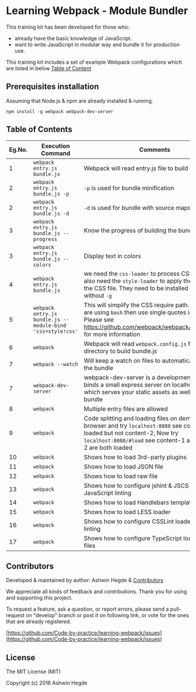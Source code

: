 # Learning Webpack - Module Bundler

This training kit has been developed for those who:
* already have the basic knowledge of JavaScript.
* want to write JavaScript in modular way and bundle it for production use.

This training kit includes a set of example Webpack configurations which are listed in below [Table of Content](https://github.com/Code-by-practice/learning-webpack#table-of-contents)

## Prerequisites installation

Assuming that Node.js & npm are already installed & running.

```
npm install -g webpack webpack-dev-server
```

## Table of Contents
|Eg.No.|Execution Command|Comments|
|------|-----------------|--------|
|1|```webpack entry.js bundle.js```|Webpack will read entry.js file to build bundle.js|
|2|```webpack entry.js bundle.js -p``` |```-p``` is used for bundle minification|
|2|```webpack entry.js bundle.js -d```|```-d``` is used for bundle with source maps|
|3|```webpack entry.js bundle.js --progress```|Know the progress of building the bundle|
|3|```webpack entry.js bundle.js --colors```|Display text in colors|
|4|```webpack entry.js bundle.js```|we need the ```css-loader``` to process CSS files. We also need the ```style-loader``` to apply the styles in the CSS file. They need to be installed locally, without ```-g```|
|5|```webpack entry.js bundle.js --module-bind 'css=style!css'``` | This will simplify the CSS require path. Note: If you are using ```bash``` then use single quotes in Command. Please see https://github.com/webpack/webpack/issues/1453 for more information|
|6|```webpack```|Webpack will read ```webpack.config.js``` from the root directory to build bundle.js|
|7|```webpack --watch```|Will keep a watch on files to automatically rebuild the bundle|
|7|```webpack-dev-server```|webpack-dev-server is a development server, it binds a small express server on localhost:8080 which serves your static assets as well as the bundle|
|8|```webpack```|Multiple entry files are allowed|
|9|```webpack```|Code splitting and loading files on demand, Open browser and try ```localhost:8080``` see content-1 is loaded but not content-2, Now try ```localhost:8080/#load``` see content-1 and content-2 are both loaded|
|10|```webpack```|Shows how to load 3rd-party plugins|
|11|```webpack```|Shows how to load JSON file|
|12|```webpack```|Shows how to load raw file|
|13|```webpack```|Shows how to configure jshint & JSCS loaders for JavaScript linting|
|14|```webpack```|Shows how to load Handlebars templates file|
|15|```webpack```|Shows how to load LESS loader|
|16|```webpack```|Shows how to configure CSSLint loader for CSS linting|
|17|```webpack```|Shows how to configure TypeScript loader for TS files|

## Contributors

Developed & maintained by author: Ashwin Hegde & [Contributors](//github.com/Code-by-practice/learning-webpack/graphs/contributors)

We appreciate all kinds of feedback and contributions. Thank you for using and supporting this project.

To request a feature, ask a question, or report errors, please send a pull-request on "develop" branch or post it on following link, or vote for the ones that are already registered.

[https://github.com/Code-by-practice/learning-webpack/issues](https://github.com/Code-by-practice/learning-webpack/issues)

## License

The MIT License (MIT)

Copyright (c) 2016 Ashwin Hegde
